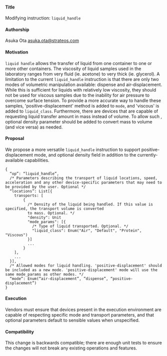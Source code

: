 #### **Title**
Modifying instruction: `liquid_handle`

#### **Authorship**
Asuka Ota <asuka.ota@strateos.com>

#### **Motivation**
`liquid handle` allows the transfer of liquid from one container to one or more other containers. The viscosity of
liquid samples used in the laboratory ranges from very fluid (ie. acetone) to very thick (ie. glycerol). A limitation
to the current `liquid_handle` instruction is that there are only two modes of volumetric manipulation available:
dispense and air-displacement. While this is sufficient for liquids with relatively low viscosity, they should not be
used for viscous samples due to the inability for air pressure to overcome surface tension. To provide a more accurate
way to handle these samples, 'positive-displacement' method is added to `mode`, and 'viscous' is added to
`liquid_class`. Furthermore, there are devices that are capable of requesting liquid transfer amount in mass instead of volume. To allow such , optional density parameter
should be added to convert mass to volume (and vice versa) as needed.

#### **Proposal**
We propose a more versatile `liquid_handle` instruction to support positive-displacement mode, and optional density
field in addition to the currently-available capabilities.

```
{
  “op”: “liquid_handle”,
  /* Parameters describing the transport of liquid locations, speed, acceleration and any other device-specific parameters that may need to be provided by the user. Optional */
  “locations”: List[{
    transports: [
        {
          /* Density of the liquid being handled. If this value is specified, the transport volume is converted
          to mass. Optional. */
          "density": Unit
          "mode_params": [{
            /* Type of liquid transported. Optional. */
            "liquid_class": Enum("Air", "Default", "Protein", "Viscous")
          }]
          ...
        }
    ],
    ...
  }],
  /* Allowed modes for liquid handling. 'positive-displacement' should be included as a new mode. 'positive-displacement' mode will use the same mode_params as other modes. */
  “mode”: Enum(“air-displacement”, ”dispense”, “positive-displacement”)
}
```

#### **Execution**
Vendors must ensure that devices present in the execution environment are capable of respecting specific mode and transport parameters, and that optional parameters default to sensible values when unspecified.

#### **Compatibility**
This change is backwards compatible; there are enough unit tests to ensure the changes will not break any existing operations and features.
